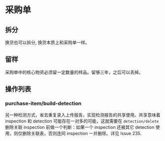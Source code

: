 # 采购单

拆分
---------------------------------------------------------------------------

换货也可以拆分, 换货本质上和采购单一样。

留样
---------------------------------------------------------------------------

采购单中的核心物资必须留一定数量的样品。留够三年，之后可以丢掉。

操作列表
---------------------------------------------------------------------------

### purchase-item/build-detection

另一种检测方式，省去重复录入上传报告，实现检测报告的共享使用。共享意味着 inspection 和 detection 可能存在一对多的可能，这就需要在 `detection/delete` 删除关联 inspection 前做一个判断：如果一个 inspection 还被其它 detection 使用，则仅删除关联表，否则连同 inspection 一并删除。详见 Issue 235.

